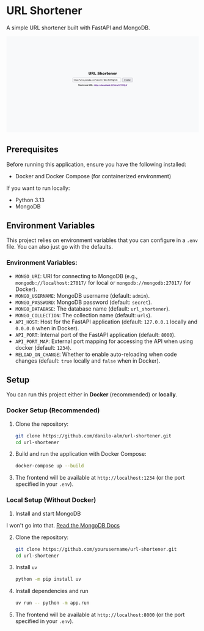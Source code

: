# URL Shortener

A simple URL shortener built with FastAPI and MongoDB.

![alt text](docs/_media/preview.png)

## Prerequisites

Before running this application, ensure you have the following installed:

* Docker and Docker Compose (for containerized environment)

If you want to run locally:

* Python 3.13
* MongoDB

## Environment Variables

This project relies on environment variables that you can configure in a `.env` file. You can also just go with the defaults.

### Environment Variables:

* `MONGO_URI`: URI for connecting to MongoDB (e.g., `mongodb://localhost:27017/` for local or `mongodb://mongodb:27017/` for Docker).
* `MONGO_USERNAME`: MongoDB username (default: `admin`).
* `MONGO_PASSWORD`: MongoDB password (default: `secret`).
* `MONGO_DATABASE`: The database name (default: `url_shortener`).
* `MONGO_COLLECTION`: The collection name (default: `urls`).
* `API_HOST`: Host for the FastAPI application (default: `127.0.0.1` locally and `0.0.0.0` when in Docker).
* `API_PORT`: Internal port of the FastAPI application (default: `8000`).
* `API_PORT_MAP`: External port mapping for accessing the API when using docker (default: `1234`).
* `RELOAD_ON_CHANGE`: Whether to enable auto-reloading when code changes (default: `true` locally and `false` when in Docker).

## Setup

You can run this project either in **Docker** (recommended) or **locally**.

### Docker Setup (Recommended)

1. Clone the repository:

   ```bash
   git clone https://github.com/danilo-alm/url-shortener.git
   cd url-shortener
   ```

2. Build and run the application with Docker Compose:

   ```bash
   docker-compose up --build
   ```

3. The frontend will be available at `http://localhost:1234` (or the port specified in your `.env`).

### Local Setup (Without Docker)

1. Install and start MongoDB

I won't go into that. [Read the MongoDB Docs](https://www.mongodb.com/docs/manual/installation/)

2. Clone the repository:

   ```bash
   git clone https://github.com/yourusername/url-shortener.git
   cd url-shortener
   ```

3. Install `uv`
   ```bash
   python -m pip install uv
   ```

4. Install dependencies and run
   ```bash
   uv run -- python -m app.run
   ```

5. The frontend will be available at `http://localhost:8000` (or the port specified in your `.env`).